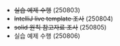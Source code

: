 - ~~실습 예제 수행~~
  (250803)
- ~~IntelliJ live template 조사~~
  (250804)
- ~~solid 원칙 참고자료 조사~~
  (250805)
- 실습 예제 수행 
  (250806)
